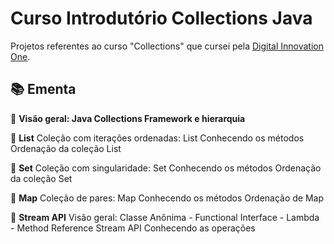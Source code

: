 # Curso Introdutório Collections Java

Projetos referentes ao curso "Collections" que cursei pela [Digital Innovation One](https://digitalinnovation.one/).

## 📚 Ementa

🔸 **Visão geral: Java Collections Framework e hierarquia**

🔸 **List**
Coleção com iterações ordenadas: List
Conhecendo os métodos
Ordenação da coleção List

🔸 **Set**
Coleção com singularidade: Set
Conhecendo os métodos
Ordenação da coleção Set

🔸 **Map**
Coleção de pares: Map
Conhecendo os métodos
Ordenação de Map

🔸 **Stream API**
Visão geral: Classe Anônima - Functional Interface - Lambda - Method Reference
Stream API
Conhecendo as operações

